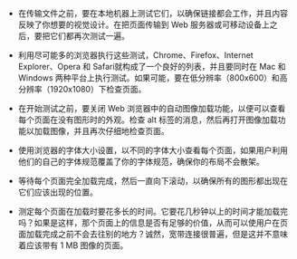 + 在传输文件之前，要在本地机器上测试它们，以确保链接都会工作，并且内容反映了你想要的视觉设计。在把页面传输到 Web 服务器或可移动设备上之后，要把它们都再次测试一遍。

+ 利用尽可能多的浏览器执行这些测试，Chrome、Firefox、Internet Explorer、Opera 和 Safari就构成了一个良好的列表，并且要同时在 Mac 和 Windows 两种平台上执行测试。如果可能，要在低分辨率（800x600）和高分辨率（1920x1080）下检查页面。

+ 在开始测试之前，要关闭 Web 浏览器中的自动图像加载功能，以便可以查看每个页面在没有图形时的外观。检查 alt 标签的消息，然后再打开图像加载功能以加载图像，并且再次仔细地检查页面。

+ 使用浏览器的字体大小设置，以不同的字体大小查看每个页面，如果用户利用他们的自己的字体规范覆盖了你的字体规范，确保你的布局不会散架。

+ 等待每个页面完全加载完成，然后一直向下滚动，以确保所有的图形都出现在它们应该出现的位置。

+ 测定每个页面在加载时要花多长的时间。它要花几秒钟以上的时间才能加载完吗？如果是这样，那个页面上的信息是否有足够的价值，从而可以使用户在页面加载完成之前不会去往别的地方？诚然，宽带连接很普遍，但是这并不意味着应该带有 1 MB 图像的页面。

  